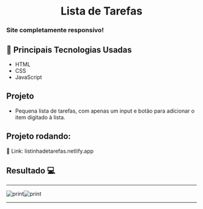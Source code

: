 <h1 align="center">Lista de Tarefas</h1>

### Site completamente responsivo!

## 🚀 Principais Tecnologias Usadas 
<ul>
    <li>HTML</li>
    <li>CSS</li>
    <li>JavaScript</li>  
</ul>

## Projeto

- Pequena lista de tarefas, com apenas um input e botão para adicionar o item digitado à lista.

 ## Projeto rodando:
 
 🔰 Link: listinhadetarefas.netlify.app

 ## Resultado 💻
 <hr>
 <div style="display: flex;">
    <img src="https://i.imgur.com/korwJJw.png" alt="print">
    <img src="https://i.imgur.com/bhpiUNa.png" alt="print">
 </div>

 <hr>